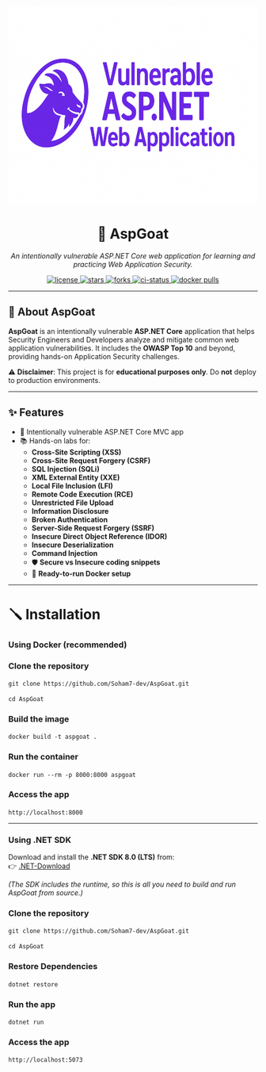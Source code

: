 <p align="center">
  <img src="wwwroot/AspGoatLogo-Github.png" alt="AspGoat Logo" height="400" width="1000"/>
</p>

<h1 align="center">🐐 AspGoat</h1>

<p align="center">
  <i>An intentionally vulnerable ASP.NET Core web application for learning and practicing Web Application Security.</i>
</p>

<p align="center">
  <a href="https://github.com/Soham7-dev/AspGoat/blob/main/LICENSE">
    <img src="https://img.shields.io/github/license/Soham7-dev/AspGoat?style=flat-square&color=blue" alt="license"/>
  </a>
  <a href="https://github.com/Soham7-dev/AspGoat/stargazers">
    <img src="https://img.shields.io/github/stars/Soham7-dev/AspGoat?style=flat-square&color=yellow" alt="stars"/>
  </a>
  <a href="https://github.com/Soham7-dev/AspGoat/network/members">
    <img src="https://img.shields.io/github/forks/Soham7-dev/AspGoat?style=flat-square&color=green" alt="forks"/>
  </a>
  <a href="https://github.com/Soham7-dev/AspGoat/actions">
    <img src="https://img.shields.io/github/actions/workflow/status/Soham7-dev/AspGoat/dotnet.yml?style=flat-square" alt="ci-status"/>
  </a>
  <a href="https://hub.docker.com/r/YOUR_DOCKERHUB_USERNAME/aspgoat">
    <img src="https://img.shields.io/docker/pulls/YOUR_DOCKERHUB_USERNAME/aspgoat?style=flat-square&logo=docker" alt="docker pulls"/>
  </a>
</p>

---

## 📖 About AspGoat

**AspGoat** is an intentionally vulnerable **ASP.NET Core** application that helps Security Engineers and Developers analyze and mitigate common web application vulnerabilities. 
It includes the **OWASP Top 10** and beyond, providing hands-on Application Security challenges.

⚠️ **Disclaimer**: This project is for **educational purposes only**. Do **not** deploy to production environments.  

---

## ✨ Features

- 🐞 Intentionally vulnerable ASP.NET Core MVC app  
- 📚 Hands-on labs for:
  - **Cross-Site Scripting (XSS)**
  - **Cross-Site Request Forgery (CSRF)**
  - **SQL Injection (SQLi)**
  - **XML External Entity (XXE)**
  - **Local File Inclusion (LFI)**
  - **Remote Code Execution (RCE)**
  - **Unrestricted File Upload**
  - **Information Disclosure**
  - **Broken Authentication**
  - **Server-Side Request Forgery (SSRF)**
  - **Insecure Direct Object Reference (IDOR)**
  - **Insecure Deserialization**
  - **Command Injection**
  - 🛡️ **Secure vs Insecure coding snippets**  
  - 🐳 **Ready-to-run Docker setup**  

---

# 🪛 Installation

### Using Docker (recommended)

### Clone the repository

```git clone https://github.com/Soham7-dev/AspGoat.git```

```cd AspGoat```

### Build the image

```docker build -t aspgoat .```

### Run the container

```docker run --rm -p 8000:8000 aspgoat```

### Access the app

```http://localhost:8000```


---


### Using .NET SDK

Download and install the **.NET SDK 8.0 (LTS)** from:  
👉 [.NET-Download](https://dotnet.microsoft.com/en-us/download/dotnet/8.0)  

*(The SDK includes the runtime, so this is all you need to build and run AspGoat from source.)*

### Clone the repository

```git clone https://github.com/Soham7-dev/AspGoat.git```

```cd AspGoat```

### Restore Dependencies

```dotnet restore```

### Run the app

```dotnet run```

### Access the app

```http://localhost:5073```

